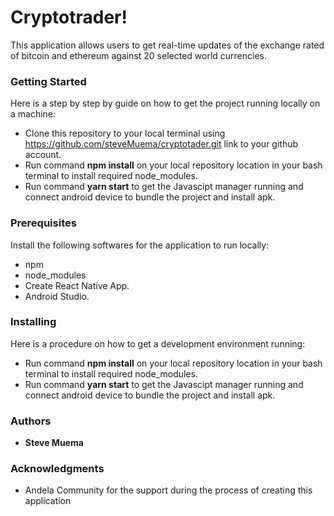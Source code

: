 # Cryptotrader!
This application allows users to get real-time updates of the exchange rated of bitcoin and ethereum against 20 selected world currencies.

### Getting Started
Here is a step by step by guide on how to get the project running locally on a machine:
* Clone this repository to your local terminal using https://github.com/steveMuema/cryptotader.git link to your      github account.
* Run command **npm install** on your local repository location in your bash terminal to install required node_modules.
* Run command **yarn start** to get the Javascipt manager running and connect android device to bundle the project and install apk. 


### Prerequisites
Install the following softwares for the application to run locally:
* npm
* node_modules
* Create React Native App.
* Android Studio.

### Installing
Here is a procedure on how to get a development environment running:
* Run command **npm install** on your local repository location in your bash terminal to install required node_modules.
* Run command **yarn start** to get the Javascipt manager running and connect android device to bundle the project and install apk. 


### Authors
* **Steve Muema**

### Acknowledgments
* Andela Community for the support during the process of creating this application 

